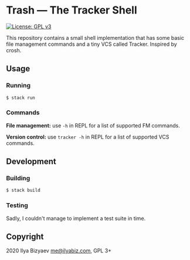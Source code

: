 # Trash — The Tracker Shell
[![License: GPL v3](https://img.shields.io/badge/License-GPLv3-blue.svg)](https://github.com/IlyaBizyaev/trash/blob/master/LICENSE)

This repository contains a small shell implementation that has some basic file management commands and a tiny VCS called Tracker.
Inspired by crosh.

## Usage
### Running
```bash
$ stack run
```

### Commands
**File management:** use `-h` in REPL for a list of supported FM commands.

**Version control:** use `tracker -h` in REPL for a list of supported VCS commands.

## Development
### Building
```bash
$ stack build
```

### Testing
Sadly, I couldn't manage to implement a test suite in time.

## Copyright
2020 Ilya Bizyaev <me@ilyabiz.com>, GPL 3+
